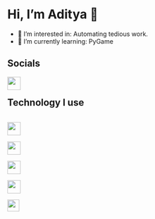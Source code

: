 # Hi, I’m Aditya 👋
- 👀 I’m interested in: Automating tedious work.  
- 🌱 I’m currently learning: PyGame

## Socials 
[<img align="left" width="30px" src="https://www.edigitalagency.com.au/wp-content/uploads/instagram-logo-svg-vector-for-print.svg" />](https://www.instagram.com/6adupadu9)

<br/> 

## Technology I use 
[<code>
<img width="30px" src="https://cdn4.iconfinder.com/data/icons/logos-and-brands/512/267_Python_logo-512.png">
</code>](https://www.python.org/)
[<code> 
<img width="30px" src="https://img.icons8.com/fluent/2x/github.png">
</code>](https://www.github.com/)
[<code>
<img width="30px" src="https://raw.githubusercontent.com/dhanishgajjar/vscode-icons/master/png/default_dark.png" />
</code>](https://code.visualstudio.com/)
[<code>
<img width="30px" src="https://www.freeiconspng.com/thumbs/windows-icon-png/cute-ball-windows-icon-png-16.png">
</code>](https://www.microsoft.com/en-us/windows)
[<code> 
<img width="27px" src="https://avatars.githubusercontent.com/u/684879?s=280&v=4">
</code>](https://www.sublimetext.com/)

<!---
AdityaSharma223/AdityaSharma223 is a ✨ special ✨ repository because its `README.md` (this file) appears on your GitHub profile.
You can click the Preview link to take a look at your changes.
---
